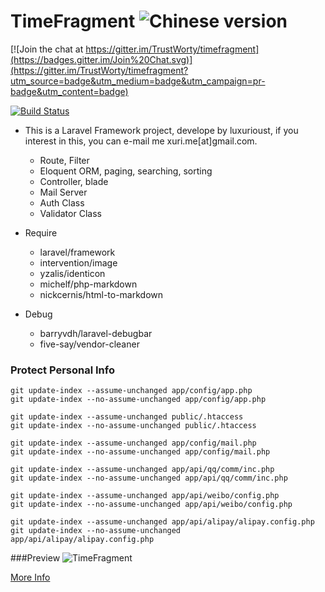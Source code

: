 # TimeFragment ![Chinese version](https://upload.wikimedia.org/wikipedia/commons/thumb/f/fa/Flag_of_the_People%27s_Republic_of_China.svg/22px-Flag_of_the_People%27s_Republic_of_China.svg.png)

[![Join the chat at https://gitter.im/TrustWorty/timefragment](https://badges.gitter.im/Join%20Chat.svg)](https://gitter.im/TrustWorty/timefragment?utm_source=badge&utm_medium=badge&utm_campaign=pr-badge&utm_content=badge)

[![Build Status](https://travis-ci.org/Luxurioust/timefragment.svg?branch=master)](https://travis-ci.org/Luxurioust/timefragment)

- This is a Laravel Framework project, develope by luxurioust, if you interest in this, you can e-mail me xuri.me[at]gmail.com.
	- Route, Filter
	- Eloquent ORM, paging, searching, sorting
	- Controller, blade
	- Mail Server
	- Auth Class
	- Validator Class

- Require
  - laravel/framework
  - intervention/image
  - yzalis/identicon
  - michelf/php-markdown
  - nickcernis/html-to-markdown
- Debug
  - barryvdh/laravel-debugbar
  - five-say/vendor-cleaner

### Protect Personal Info

```
git update-index --assume-unchanged app/config/app.php
git update-index --no-assume-unchanged app/config/app.php

git update-index --assume-unchanged public/.htaccess
git update-index --no-assume-unchanged public/.htaccess

git update-index --assume-unchanged app/config/mail.php
git update-index --no-assume-unchanged app/config/mail.php

git update-index --assume-unchanged app/api/qq/comm/inc.php
git update-index --no-assume-unchanged app/api/qq/comm/inc.php

git update-index --assume-unchanged app/api/weibo/config.php
git update-index --no-assume-unchanged app/api/weibo/config.php

git update-index --assume-unchanged app/api/alipay/alipay.config.php
git update-index --no-assume-unchanged app/api/alipay/alipay.config.php
```

###Preview
![TimeFragment](/public/readme/preview.jpg "TimeFragment")

[More Info](http://xuri.me/2014/03/08/timefragment.html)